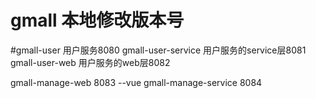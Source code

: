 # gmall 本地修改版本号

#gmall-user 用户服务8080
gmall-user-service 用户服务的service层8081
gmall-user-web 用户服务的web层8082

gmall-manage-web  8083 --vue
gmall-manage-service  8084

